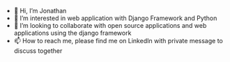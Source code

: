 - 👋 Hi, I’m Jonathan
- 👀 I’m interested in web application with Django Framework and Python
- 💞️ I’m looking to collaborate with open source applications and web applications using the django framework
- 📫 How to reach me, please find me on LinkedIn with private message to discuss together

<!---
jonathanreveille/jonathanreveille is a ✨ special ✨ repository because its `README.md` (this file) appears on your GitHub profile.
You can click the Preview link to take a look at your changes.
--->
